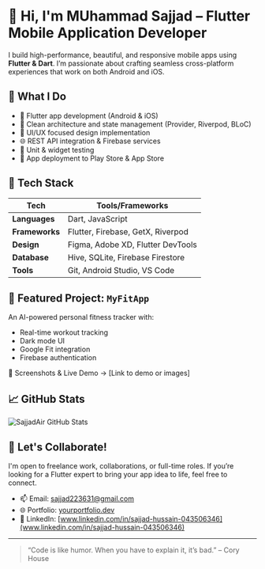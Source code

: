 # 👋 Hi, I'm MUhammad Sajjad – Flutter Mobile Application Developer

I build high-performance, beautiful, and responsive mobile apps using **Flutter & Dart**. I’m passionate about crafting seamless cross-platform experiences that work on both Android and iOS.

## 💼 What I Do

- 📱 Flutter app development (Android & iOS)
- 🧩 Clean architecture and state management (Provider, Riverpod, BLoC)
- 🎨 UI/UX focused design implementation
- 🌐 REST API integration & Firebase services
- 🧪 Unit & widget testing
- 🚀 App deployment to Play Store & App Store

## 🔧 Tech Stack

| Tech            | Tools/Frameworks                   |
|-----------------|------------------------------------|
| **Languages**   | Dart, JavaScript                   |
| **Frameworks**  | Flutter, Firebase, GetX, Riverpod  |
| **Design**      | Figma, Adobe XD, Flutter DevTools  |
| **Database**    | Hive, SQLite, Firebase Firestore   |
| **Tools**       | Git, Android Studio, VS Code       |

## 📱 Featured Project: `MyFitApp`

An AI-powered personal fitness tracker with:

- Real-time workout tracking
- Dark mode UI
- Google Fit integration
- Firebase authentication

📸 Screenshots & Live Demo → [Link to demo or images]

## 📈 GitHub Stats

![SajjadAir GitHub Stats](https://github-readme-stats.vercel.app/api?username=SajjadAir&show_icons=true&theme=tokyonight)

## 🤝 Let's Collaborate!

I'm open to freelance work, collaborations, or full-time roles. If you’re looking for a Flutter expert to bring your app idea to life, feel free to connect.

- 📫 Email: sajjad223631@gmail.com  
- 🌐 Portfolio: [yourportfolio.dev](https://yourportfolio.dev)  
- 💼 LinkedIn: [www.linkedin.com/in/sajjad-hussain-043506346](www.linkedin.com/in/sajjad-hussain-043506346)

---

> “Code is like humor. When you have to explain it, it’s bad.” – Cory House
